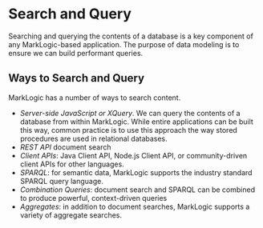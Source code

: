 # Search and Query

Searching and querying the contents of a database is a key component of any
MarkLogic-based application. The purpose of data modeling is to ensure we can
build performant queries. 

## Ways to Search and Query

MarkLogic has a number of ways to search content. 

- *Server-side JavaScript or XQuery*. We can query the contents of a database 
from within MarkLogic. While entire applications can be built this way, common
practice is to use this approach the way stored procedures are used in 
relational databases. 
- *REST API* document search
- *Client APIs*: Java Client API, Node.js Client API, or community-driven client
APIs for other languages. 
- *SPARQL*: for semantic data, MarkLogic supports the industry standard SPARQL
query language. 
- *Combination Queries*: document search and SPARQL can be combined to produce 
powerful, context-driven queries
- *Aggregates*: in addition to document searches, MarkLogic supports a variety of
aggregate searches. 

